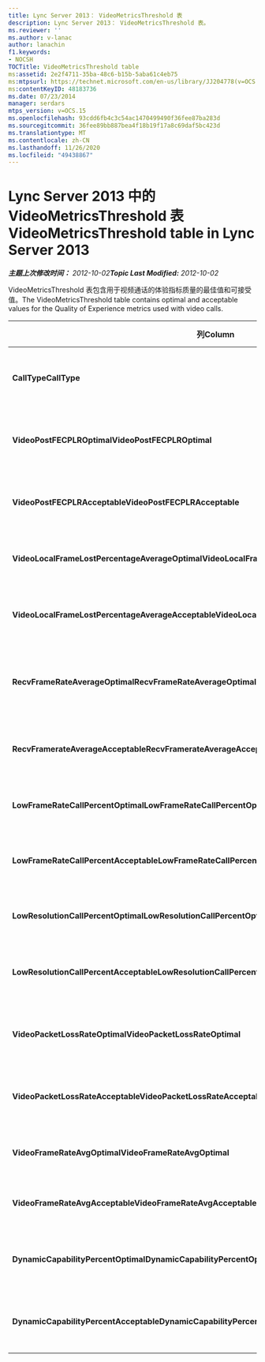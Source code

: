 ```yaml
---
title: Lync Server 2013： VideoMetricsThreshold 表
description: Lync Server 2013： VideoMetricsThreshold 表。
ms.reviewer: ''
ms.author: v-lanac
author: lanachin
f1.keywords:
- NOCSH
TOCTitle: VideoMetricsThreshold table
ms:assetid: 2e2f4711-35ba-48c6-b15b-5aba61c4eb75
ms:mtpsurl: https://technet.microsoft.com/en-us/library/JJ204778(v=OCS.15)
ms:contentKeyID: 48183736
ms.date: 07/23/2014
manager: serdars
mtps_version: v=OCS.15
ms.openlocfilehash: 93cdd6fb4c3c54ac1470499490f36fee87ba283d
ms.sourcegitcommit: 36fee89bb887bea4f18b19f17a8c69daf5bc423d
ms.translationtype: MT
ms.contentlocale: zh-CN
ms.lasthandoff: 11/26/2020
ms.locfileid: "49438867"
---
```

# <a name="videometricsthreshold-table-in-lync-server-2013"></a><span data-ttu-id="5a9ad-103">Lync Server 2013 中的 VideoMetricsThreshold 表</span><span class="sxs-lookup"><span data-stu-id="5a9ad-103">VideoMetricsThreshold table in Lync Server 2013</span></span>

<div data-xmlns="http://www.w3.org/1999/xhtml">

<div class="topic" data-xmlns="http://www.w3.org/1999/xhtml" data-msxsl="urn:schemas-microsoft-com:xslt" data-cs="https://msdn.microsoft.com/">

<div data-asp="https://msdn2.microsoft.com/asp">



</div>

<div id="mainSection">

<div id="mainBody"><span data-ttu-id="5a9ad-104">

<span> </span></span><span class="sxs-lookup"><span data-stu-id="5a9ad-104">

<span> </span></span></span>

<span data-ttu-id="5a9ad-105">_**主题上次修改时间：** 2012-10-02_</span><span class="sxs-lookup"><span data-stu-id="5a9ad-105">_**Topic Last Modified:** 2012-10-02_</span></span>

<span data-ttu-id="5a9ad-106">VideoMetricsThreshold 表包含用于视频通话的体验指标质量的最佳值和可接受值。</span><span class="sxs-lookup"><span data-stu-id="5a9ad-106">The VideoMetricsThreshold table contains optimal and acceptable values for the Quality of Experience metrics used with video calls.</span></span>


<table>
<colgroup>
<col style="width: 25%" />
<col style="width: 25%" />
<col style="width: 25%" />
<col style="width: 25%" />
</colgroup>
<thead>
<tr class="header">
<th><span data-ttu-id="5a9ad-107"><strong>列</strong></span><span class="sxs-lookup"><span data-stu-id="5a9ad-107"><strong>Column</strong></span></span></th>
<th><span data-ttu-id="5a9ad-108"><strong>数据类型</strong></span><span class="sxs-lookup"><span data-stu-id="5a9ad-108"><strong>Data Type</strong></span></span></th>
<th><span data-ttu-id="5a9ad-109"><strong>键/索引</strong></span><span class="sxs-lookup"><span data-stu-id="5a9ad-109"><strong>Key/Index</strong></span></span></th>
<th><span data-ttu-id="5a9ad-110"><strong>Details</strong></span><span class="sxs-lookup"><span data-stu-id="5a9ad-110"><strong>Details</strong></span></span></th>
</tr>
</thead>
<tbody>
<tr class="odd">
<td><p><span data-ttu-id="5a9ad-111"><strong>CallType</strong></span><span class="sxs-lookup"><span data-stu-id="5a9ad-111"><strong>CallType</strong></span></span></p></td>
<td><p><span data-ttu-id="5a9ad-112">int</span><span class="sxs-lookup"><span data-stu-id="5a9ad-112">int</span></span></p></td>
<td><p><span data-ttu-id="5a9ad-113">Primary</span><span class="sxs-lookup"><span data-stu-id="5a9ad-113">Primary</span></span></p></td>
<td><p><span data-ttu-id="5a9ad-114">所发出通话的类型。</span><span class="sxs-lookup"><span data-stu-id="5a9ad-114">Type of call that was placed.</span></span></p></td>
</tr>
<tr class="even">
<td><p><span data-ttu-id="5a9ad-115"><strong>VideoPostFECPLROptimal</strong></span><span class="sxs-lookup"><span data-stu-id="5a9ad-115"><strong>VideoPostFECPLROptimal</strong></span></span></p></td>
<td><p><span data-ttu-id="5a9ad-116">十进制 (5，2) </span><span class="sxs-lookup"><span data-stu-id="5a9ad-116">decimal(5,2)</span></span></p></td>
<td></td>
<td><p><span data-ttu-id="5a9ad-117">默认值为0.05。</span><span class="sxs-lookup"><span data-stu-id="5a9ad-117">The default value is 0.05.</span></span></p></td>
</tr>
<tr class="odd">
<td><p><span data-ttu-id="5a9ad-118"><strong>VideoPostFECPLRAcceptable</strong></span><span class="sxs-lookup"><span data-stu-id="5a9ad-118"><strong>VideoPostFECPLRAcceptable</strong></span></span></p></td>
<td><p><span data-ttu-id="5a9ad-119">十进制 (5，2) </span><span class="sxs-lookup"><span data-stu-id="5a9ad-119">decimal(5,2)</span></span></p></td>
<td></td>
<td><p><span data-ttu-id="5a9ad-120">默认值为0.10。</span><span class="sxs-lookup"><span data-stu-id="5a9ad-120">The default value is 0.10.</span></span></p></td>
</tr>
<tr class="even">
<td><p><span data-ttu-id="5a9ad-121"><strong>VideoLocalFrameLostPercentageAverageOptimal</strong></span><span class="sxs-lookup"><span data-stu-id="5a9ad-121"><strong>VideoLocalFrameLostPercentageAverageOptimal</strong></span></span></p></td>
<td><p><span data-ttu-id="5a9ad-122">十进制 (5，2) </span><span class="sxs-lookup"><span data-stu-id="5a9ad-122">decimal(5,2)</span></span></p></td>
<td></td>
<td><p><span data-ttu-id="5a9ad-123">默认值为5.0。</span><span class="sxs-lookup"><span data-stu-id="5a9ad-123">The default value is 5.0.</span></span></p></td>
</tr>
<tr class="odd">
<td><p><span data-ttu-id="5a9ad-124"><strong>VideoLocalFrameLostPercentageAverageAcceptable</strong></span><span class="sxs-lookup"><span data-stu-id="5a9ad-124"><strong>VideoLocalFrameLostPercentageAverageAcceptable</strong></span></span></p></td>
<td><p><span data-ttu-id="5a9ad-125">十进制 (5，2) </span><span class="sxs-lookup"><span data-stu-id="5a9ad-125">decimal(5,2)</span></span></p></td>
<td></td>
<td><p><span data-ttu-id="5a9ad-126">默认值为10.0。</span><span class="sxs-lookup"><span data-stu-id="5a9ad-126">The default value is 10.0.</span></span></p></td>
</tr>
<tr class="even">
<td><p><span data-ttu-id="5a9ad-127"><strong>RecvFrameRateAverageOptimal</strong></span><span class="sxs-lookup"><span data-stu-id="5a9ad-127"><strong>RecvFrameRateAverageOptimal</strong></span></span></p></td>
<td><p><span data-ttu-id="5a9ad-128">十进制 (9，4) </span><span class="sxs-lookup"><span data-stu-id="5a9ad-128">decimal(9,4)</span></span></p></td>
<td></td>
<td><p><span data-ttu-id="5a9ad-129">默认值为12.0000。</span><span class="sxs-lookup"><span data-stu-id="5a9ad-129">The default value is 12.0000.</span></span></p></td>
</tr>
<tr class="odd">
<td><p><span data-ttu-id="5a9ad-130"><strong>RecvFramerateAverageAcceptable</strong></span><span class="sxs-lookup"><span data-stu-id="5a9ad-130"><strong>RecvFramerateAverageAcceptable</strong></span></span></p></td>
<td><p><span data-ttu-id="5a9ad-131">十进制 (9，4) </span><span class="sxs-lookup"><span data-stu-id="5a9ad-131">decimal(9,4)</span></span></p></td>
<td></td>
<td><p><span data-ttu-id="5a9ad-132">默认值为7.0000。</span><span class="sxs-lookup"><span data-stu-id="5a9ad-132">The default value is 7.0000.</span></span></p></td>
</tr>
<tr class="even">
<td><p><span data-ttu-id="5a9ad-133"><strong>LowFrameRateCallPercentOptimal</strong></span><span class="sxs-lookup"><span data-stu-id="5a9ad-133"><strong>LowFrameRateCallPercentOptimal</strong></span></span></p></td>
<td><p><span data-ttu-id="5a9ad-134">十进制 (5，2) </span><span class="sxs-lookup"><span data-stu-id="5a9ad-134">decimal(5,2)</span></span></p></td>
<td></td>
<td><p><span data-ttu-id="5a9ad-135">默认值为5.0。</span><span class="sxs-lookup"><span data-stu-id="5a9ad-135">The default value is 5.0.</span></span></p></td>
</tr>
<tr class="odd">
<td><p><span data-ttu-id="5a9ad-136"><strong>LowFrameRateCallPercentAcceptable</strong></span><span class="sxs-lookup"><span data-stu-id="5a9ad-136"><strong>LowFrameRateCallPercentAcceptable</strong></span></span></p></td>
<td><p><span data-ttu-id="5a9ad-137">十进制 (5，2) </span><span class="sxs-lookup"><span data-stu-id="5a9ad-137">decimal(5,2)</span></span></p></td>
<td></td>
<td><p><span data-ttu-id="5a9ad-138">默认值为 10.0/</span><span class="sxs-lookup"><span data-stu-id="5a9ad-138">The default value is 10.0/</span></span></p></td>
</tr>
<tr class="even">
<td><p><span data-ttu-id="5a9ad-139"><strong>LowResolutionCallPercentOptimal</strong></span><span class="sxs-lookup"><span data-stu-id="5a9ad-139"><strong>LowResolutionCallPercentOptimal</strong></span></span></p></td>
<td><p><span data-ttu-id="5a9ad-140">十进制 (5，2) </span><span class="sxs-lookup"><span data-stu-id="5a9ad-140">decimal(5,2)</span></span></p></td>
<td></td>
<td><p><span data-ttu-id="5a9ad-141">默认值为5.0。</span><span class="sxs-lookup"><span data-stu-id="5a9ad-141">The default value is 5.0.</span></span></p></td>
</tr>
<tr class="odd">
<td><p><span data-ttu-id="5a9ad-142"><strong>LowResolutionCallPercentAcceptable</strong></span><span class="sxs-lookup"><span data-stu-id="5a9ad-142"><strong>LowResolutionCallPercentAcceptable</strong></span></span></p></td>
<td><p><span data-ttu-id="5a9ad-143">十进制 (5，2) </span><span class="sxs-lookup"><span data-stu-id="5a9ad-143">decimal(5,2)</span></span></p></td>
<td></td>
<td><p><span data-ttu-id="5a9ad-144">默认值为10.0。</span><span class="sxs-lookup"><span data-stu-id="5a9ad-144">The default value is 10.0.</span></span></p></td>
</tr>
<tr class="even">
<td><p><span data-ttu-id="5a9ad-145"><strong>VideoPacketLossRateOptimal</strong></span><span class="sxs-lookup"><span data-stu-id="5a9ad-145"><strong>VideoPacketLossRateOptimal</strong></span></span></p></td>
<td><p><span data-ttu-id="5a9ad-146">foat</span><span class="sxs-lookup"><span data-stu-id="5a9ad-146">foat</span></span></p></td>
<td></td>
<td><p><span data-ttu-id="5a9ad-147">默认值为0.05。</span><span class="sxs-lookup"><span data-stu-id="5a9ad-147">The default value is 0.05.</span></span></p></td>
</tr>
<tr class="odd">
<td><p><span data-ttu-id="5a9ad-148"><strong>VideoPacketLossRateAcceptable</strong></span><span class="sxs-lookup"><span data-stu-id="5a9ad-148"><strong>VideoPacketLossRateAcceptable</strong></span></span></p></td>
<td><p><span data-ttu-id="5a9ad-149">float</span><span class="sxs-lookup"><span data-stu-id="5a9ad-149">float</span></span></p></td>
<td></td>
<td><p><span data-ttu-id="5a9ad-150">默认值为0.10。</span><span class="sxs-lookup"><span data-stu-id="5a9ad-150">The default value is 0.10.</span></span></p></td>
</tr>
<tr class="even">
<td><p><span data-ttu-id="5a9ad-151"><strong>VideoFrameRateAvgOptimal</strong></span><span class="sxs-lookup"><span data-stu-id="5a9ad-151"><strong>VideoFrameRateAvgOptimal</strong></span></span></p></td>
<td><p><span data-ttu-id="5a9ad-152">float</span><span class="sxs-lookup"><span data-stu-id="5a9ad-152">float</span></span></p></td>
<td></td>
<td><p><span data-ttu-id="5a9ad-153">默认值为12。</span><span class="sxs-lookup"><span data-stu-id="5a9ad-153">The default value is 12.</span></span></p></td>
</tr>
<tr class="odd">
<td><p><span data-ttu-id="5a9ad-154"><strong>VideoFrameRateAvgAcceptable</strong></span><span class="sxs-lookup"><span data-stu-id="5a9ad-154"><strong>VideoFrameRateAvgAcceptable</strong></span></span></p></td>
<td><p><span data-ttu-id="5a9ad-155">float</span><span class="sxs-lookup"><span data-stu-id="5a9ad-155">float</span></span></p></td>
<td></td>
<td><p><span data-ttu-id="5a9ad-156">默认值为7。</span><span class="sxs-lookup"><span data-stu-id="5a9ad-156">The default value is 7.</span></span></p></td>
</tr>
<tr class="even">
<td><p><span data-ttu-id="5a9ad-157"><strong>DynamicCapabilityPercentOptimal</strong></span><span class="sxs-lookup"><span data-stu-id="5a9ad-157"><strong>DynamicCapabilityPercentOptimal</strong></span></span></p></td>
<td><p><span data-ttu-id="5a9ad-158">十进制 (5，2) </span><span class="sxs-lookup"><span data-stu-id="5a9ad-158">decimal(5,2)</span></span></p></td>
<td></td>
<td><p><span data-ttu-id="5a9ad-159">默认值为5.00。</span><span class="sxs-lookup"><span data-stu-id="5a9ad-159">The default value is 5.00.</span></span></p></td>
</tr>
<tr class="odd">
<td><p><span data-ttu-id="5a9ad-160"><strong>DynamicCapabilityPercentAcceptable</strong></span><span class="sxs-lookup"><span data-stu-id="5a9ad-160"><strong>DynamicCapabilityPercentAcceptable</strong></span></span></p></td>
<td><p><span data-ttu-id="5a9ad-161">十进制 (5，2) </span><span class="sxs-lookup"><span data-stu-id="5a9ad-161">decimal(5,2)</span></span></p></td>
<td></td>
<td><p><span data-ttu-id="5a9ad-162">默认值为10.00。</span><span class="sxs-lookup"><span data-stu-id="5a9ad-162">The default value is 10.00.</span></span></p></td>
</tr>
</tbody>
</table><span data-ttu-id="5a9ad-163">


</div>

<span> </span>

</div>

</div>

</span><span class="sxs-lookup"><span data-stu-id="5a9ad-163">


</div>

<span> </span>

</div>

</div>

</span></span></div>

